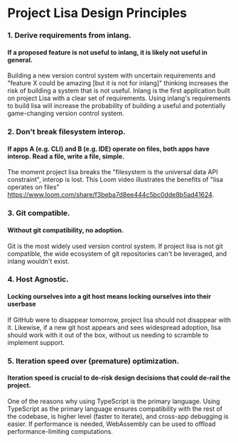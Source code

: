 # Project Lisa Design Principles

### 1. Derive requirements from inlang.

#### If a proposed feature is not useful to inlang, it is likely not useful in general.

Building a new version control system with uncertain requirements and "feature X could be amazing [but it is not for inlang]" thinking increases the risk of building a system that is not useful. Inlang is the first application built on project Lisa with a clear set of requirements. Using inlang's requirements to build lisa will increase the probability of building a useful and potentially game-changing version control system.

### 2. Don't break filesystem interop. 

#### If apps A (e.g. CLI) and B (e.g. IDE) operate on files, both apps have interop. Read a file, write a file, simple.

The moment project lisa breaks the "filesystem is the universal data API constraint", interop is lost. This Loom video illustrates the benefits of "lisa operates on files" https://www.loom.com/share/f3beba7d8ee444c5bc0dde8b5ad41624.

### 3. Git compatible.

#### Without git compatibility, no adoption.

Git is the most widely used version control system. If project lisa is not git compatible, the wide ecosystem of git repositories can't be leveraged, and inlang wouldn't exist. 

### 4. Host Agnostic.

#### Locking ourselves into a git host means locking ourselves into their userbase

If GitHub were to disappear tomorrow, project lisa should not disappear with it. Likewise, if a new git host appears and sees widespread adoption, lisa should work with it out of the box, without us needing to scramble to implement support.

### 5. Iteration speed over (premature) optimization. 

#### Iteration speed is crucial to de-risk design decisions that could de-rail the project.

One of the reasons why using TypeScript is the primary language. Using TypeScript as the primary language ensures compatibility with the rest of the codebase, is higher level (faster to iterate), and cross-app debugging is easier. If performance is needed, WebAssembly can be used to offload performance-limiting computations.

